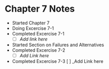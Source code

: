 # Chapter 7 Notes

- Started Chapter 7 
- Doing Excercise 7-1
- Completed Excercise 7-1
  - [ ] _Add link here_
- Started Section on Failures and Alternatives
- Completed Excercise 7-2
  - [ ] _Add Link here_
- Completed Excercise 7-3
  [ ] _Add Link here
